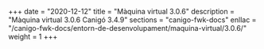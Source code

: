 +++
date        = "2020-12-12"
title       = "Màquina virtual 3.0.6"
description = "Màquina virtual 3.0.6 Canigó 3.4.9"
sections    = "canigo-fwk-docs"
enllac		= "/canigo-fwk-docs/entorn-de-desenvolupament/maquina-virtual/3.0.6/"
weight		= 1
+++
